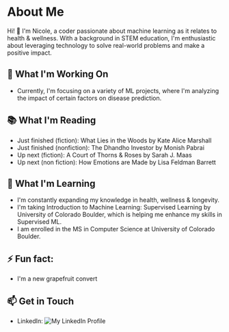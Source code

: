 # About Me

Hi! 👋 I'm Nicole, a coder passionate about machine learning as it relates to health & wellness. With a background in STEM education, I'm enthusiastic about leveraging technology to solve real-world problems and make a positive impact.

## 🔭 What I'm Working On

- Currently, I'm focusing on a variety of ML projects, where I'm analyzing the impact of certain factors on disease prediction.

## 📚 What I'm Reading
- Just finished (fiction): What Lies in the Woods by Kate Alice Marshall
- Just finished (nonfiction): The Dhandho Investor by Monish Pabrai
- Up next (fiction): A Court of Thorns & Roses by Sarah J. Maas
- Up next (non fiction):  How Emotions are Made by Lisa Feldman Barrett

## 🌱 What I'm Learning

- I'm constantly expanding my knowledge in health, wellness & longevity.
- I'm taking Introduction to Machine Learning: Supervised Learning by University of Colorado Boulder, which is helping me enhance my skills in Supervised ML.
- I am enrolled in the MS in Computer Science at University of Colorado Boulder.
 
## ⚡ Fun fact: 

- I'm a new grapefruit convert

## 📫 Get in Touch

- LinkedIn: ![My LinkedIn Profile](https://www.linkedin.com/in/mcintyre-nicole/)
